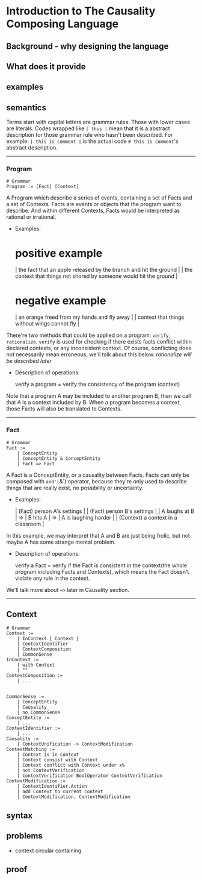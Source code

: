 # Introduction to The Causality Composing Language

## Background - why designing the language
## What does it provide

## examples

## semantics

Terms start with capital letters are grammar rules. Those with lower cases are literals.
Codes wrapped like `| this |` mean that it is a abstract description for those grammar rule who hasn't been described.
For example: `| this is comment |` is the actual code `# this is comment`'s abstract description.

- - -

### Program

	# Grammar
	Program := [Fact] [Context]

A Program which describe a series of events, containing a set of Facts and a set of Contexts.
Facts are events or objects that the program want to describe. And within different Contexts,
Facts would be interpreted as rational or irrational.

- Examples:

	# positive example
	| the fact that an apple released by the branch and hit the ground |
	| the context that things not shored by someone would hit the ground |

	# negative example
	| an orange freed from my hands and fly away |
	| context that things without wings cannot fly |

There're two methods that could be applied on a program: `verify`, `rationalize`. 
`verify` is used for checking if there exists facts conflict within declared contexts, or any inconsistent context.
Of course, conflicting does not necessarily mean erroneous, we'll talk about this below.
*rationalize will be described later*

- Description of operations:

	verify a program = verify the consistency of the program (context)

Note that a program A may be included to another program B, then we call that A is a context included by B.
When a program becomes a context, those Facts will also be translated to Contexts.

- - -

### Fact

	# Grammar
	Fact :=
		| ConceptEntity
		| ConceptEntity & ConceptEntity
		| Fact => Fact

A Fact is a ConceptEntity, or a causality between Facts.
Facts can only be composed with `and'(`&`) operator, because they're only used to describe things that are really exist,
no possibility or uncertainty.

- Examples:

	| (Fact) person A's settings |
	| (Fact) person B's settings |
	| A laughs at B | => | B hits A | => | A is laughing harder |
	| (Context) a context in a classroom |

In this example, we may interpret that A and B are just being frolic, but not maybe A has some strange mental problem.

- Description of operations:

	verify a Fact = verify if the Fact is consistent in the context(the whole program including Facts and Contexts), 
					which means the Fact doesn't violate any rule in the context.

We'll talk more about `=>` later in Causality section.

- - -

## Context

    # Grammar
    Context :=
        | InContext { Context }
        | ContextIdentifier
        | ContextComposition
        | CommonSense
    InContext :=
        | with Context
        | ""
    ContextComposition :=
        | ...


    CommonSense :=
        | ConceptEntity
        | Causality
        | no CommonSense
    ConceptEntity :=
        | ...
    ContextIdentifier :=
        | ...
    Causality :=
        | ContextUnification -> ContextModification
    ContextMatching :=
        | Context is in Context
        | Context consist with Context
        | Context conflict with Context under x%
        | not ContextVerification
        | ContextVerification BoolOperator ContextVerification
    ContextModification :=
        | ContextIdentifier.Action
        | add Context to current context
        | ContextModification, ContextModification
    
## syntax

## problems

* context circular containing

## proof
